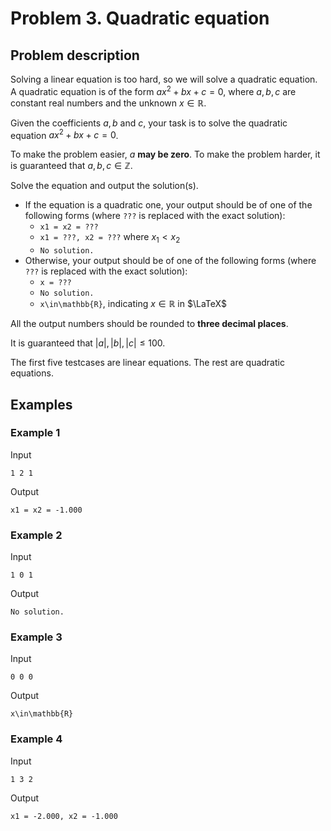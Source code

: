# Problem 3. Quadratic equation

## Problem description

Solving a linear equation is too hard, so we will solve a quadratic equation. A quadratic equation is of the form $ax^2+bx+c=0$, where $a,b,c$ are constant real numbers and the unknown $x\in\mathbb R$.

Given the coefficients $a,b$ and $c$, your task is to solve the quadratic equation $ax^2+bx+c=0$.

To make the problem easier, $a$ **may be zero**. To make the problem harder, it is guaranteed that $a,b,c\in\mathbb Z$.

Solve the equation and output the solution(s).

- If the equation is a quadratic one, your output should be of one of the following forms (where `???` is replaced with the exact solution):
  - `x1 = x2 = ???`
  - `x1 = ???, x2 = ???` where $x_1<x_2$
  - `No solution.`
- Otherwise, your output should be of one of the following forms (where `???` is replaced with the exact solution):
  - `x = ???`
  - `No solution.`
  - `x\in\mathbb{R}`, indicating $x\in\mathbb R$ in $\LaTeX$

All the output numbers should be rounded to **three decimal places**.

It is guaranteed that $|a|,|b|,|c|\leqslant 100$.

The first five testcases are linear equations. The rest are quadratic equations.

## Examples

### Example 1

Input

```
1 2 1
```

Output

```
x1 = x2 = -1.000
```

### Example 2

Input

```
1 0 1
```

Output

```
No solution.
```

### Example 3

Input

```
0 0 0
```

Output

```
x\in\mathbb{R}
```

### Example 4

Input

```
1 3 2
```

Output

```
x1 = -2.000, x2 = -1.000
```